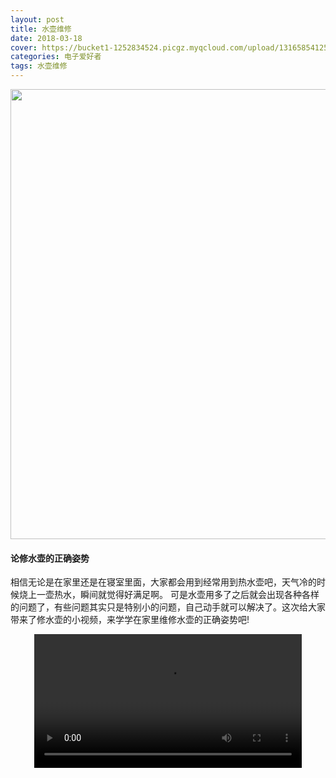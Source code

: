 ```yaml
---
layout: post
title: 水壶维修
date: 2018-03-18
cover: https://bucket1-1252834524.picgz.myqcloud.com/upload/131658541258891349.jpg
categories: 电子爱好者
tags: 水壶维修
---
```

<div align="center"><img src="https://bucket1-1252834524.picgz.myqcloud.com/upload/131658541258891349.jpg"width=720></div>
  

#### 论修水壶的正确姿势
相信无论是在家里还是在寝室里面，大家都会用到经常用到热水壶吧，天气冷的时候烧上一壶热水，瞬间就觉得好满足啊。
可是水壶用多了之后就会出现各种各样的问题了，有些问题其实只是特别小的问题，自己动手就可以解决了。这次给大家带来了修水壶的小视频，来学学在家里维修水壶的正确姿势吧!
        <div align="center"><video src="http://witeaa-1252834524.file.myqcloud.com/wx-sh.mp4" controls="controls" width=85%>this is a video
            </video></div>

